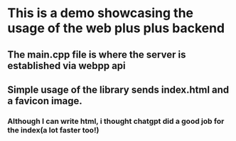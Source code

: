 # This is a demo showcasing the usage of the web plus plus backend
## The main.cpp file is where the server is established via webpp api
## Simple usage of the library sends index.html and a favicon image.
### Although I can write html, i thought chatgpt did a good job for the index(a lot faster too!)
